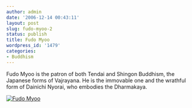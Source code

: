```yaml
---
author: admin
date: '2006-12-14 00:43:11'
layout: post
slug: fudo-myoo-2
status: publish
title: Fudo Myoo
wordpress_id: '1479'
categories:
- Buddhism
---
```


Fudo Myoo is the patron of both Tendai and Shingon Buddhism, the
Japanese forms of Vajrayana. He is the immovable one and the wrathful
form of Dainichi Nyorai, who embodies the Dharmakaya.

[![Fudo
Myoo](http://static.flickr.com/125/322003067_e0e20652ce_o.jpg)](http://www.flickr.com/photos/albill/322003067/ "Photo Sharing")
